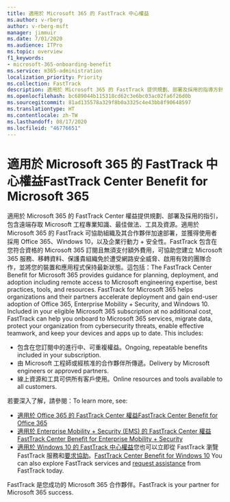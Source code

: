 ```yaml
---
title: 適用於 Microsoft 365 的 FastTrack 中心權益
ms.author: v-rberg
author: v-rberg-msft
manager: jimmuir
ms.date: 7/01/2020
ms.audience: ITPro
ms.topic: overview
f1_keywords:
- microsoft-365-onboarding-benefit
ms.service: m365-administration
localization_priority: Priority
ms.collection: FastTrack
description: 適用於 Microsoft 365 的 FastTrack 提供規劃、部署及採用的指導方針，包含遠端存取 Microsoft 工程專業知識、最佳做法、工具及資源。適用於 Microsoft 365 的 FastTrack 可協助組織及其合作夥伴加速部署，並獲得使用者採用 Office 365、Windows 10，以及企業行動力 + 安全性。
ms.openlocfilehash: bc689044b115318cd62c3e6bc03ac02fa6f26d0b
ms.sourcegitcommit: 81ad135578a329f8b0a3325c4e43bb8f90648597
ms.translationtype: HT
ms.contentlocale: zh-TW
ms.lasthandoff: 08/17/2020
ms.locfileid: "46776651"
---
```

# <a name="fasttrack-center-benefit-for-microsoft-365"></a><span data-ttu-id="71e3b-104">適用於 Microsoft 365 的 FastTrack 中心權益</span><span class="sxs-lookup"><span data-stu-id="71e3b-104">FastTrack Center Benefit for Microsoft 365</span></span>

<span data-ttu-id="71e3b-p102">適用於 Microsoft 365 的 FastTrack Center 權益提供規劃、部署及採用的指引，包含遠端存取 Microsoft 工程專業知識、最佳做法、工具及資源。適用於 Microsoft 365 的 FastTrack 可協助組織及其合作夥伴加速部署，並獲得使用者採用 Office 365、Windows 10，以及企業行動力 + 安全性。FastTrack 包含在您符合資格的 Microsoft 365 訂閱且無須支付額外費用，可協助您建立 Microsoft 365 服務、移轉資料、保護貴組織免於遭受網路安全威脅、啟用有效的團隊合作，並將您的裝置和應用程式保持最新狀態。這包括：</span><span class="sxs-lookup"><span data-stu-id="71e3b-p102">The FastTrack Center Benefit for Microsoft 365 provides guidance for planning, deployment, and adoption including remote access to Microsoft engineering expertise, best practices, tools, and resources. FastTrack for Microsoft 365 helps organizations and their partners accelerate deployment and gain end-user adoption of Office 365, Enterprise Mobility + Security, and Windows 10. Included in your eligible Microsoft 365 subscription at no additional cost, FastTrack can help you onboard to Microsoft 365 services, migrate data, protect your organization from cybersecurity threats, enable effective teamwork, and keep your devices and apps up to date. This includes:</span></span>

- <span data-ttu-id="71e3b-109">包含在您訂閱中的進行中、可重複權益。</span><span class="sxs-lookup"><span data-stu-id="71e3b-109">Ongoing, repeatable benefits included in your subscription.</span></span>
- <span data-ttu-id="71e3b-110">由 Microsoft 工程師或經核准的合作夥伴所傳遞。</span><span class="sxs-lookup"><span data-stu-id="71e3b-110">Delivery by Microsoft engineers or approved partners.</span></span>
- <span data-ttu-id="71e3b-111">線上資源和工具可供所有客戶使用。</span><span class="sxs-lookup"><span data-stu-id="71e3b-111">Online resources and tools available to all customers.</span></span>
  
<span data-ttu-id="71e3b-112">若要深入了解，請參閱：</span><span class="sxs-lookup"><span data-stu-id="71e3b-112">To learn more, see:</span></span>

- [<span data-ttu-id="71e3b-113">適用於 Office 365 的 FastTrack Center 權益</span><span class="sxs-lookup"><span data-stu-id="71e3b-113">FastTrack Center Benefit for Office 365</span></span>](O365-fasttrack-benefit-for-office-365.md) 
- [<span data-ttu-id="71e3b-114">適用於 Enterprise Mobility + Security (EMS) 的 FastTrack Center 權益</span><span class="sxs-lookup"><span data-stu-id="71e3b-114">FastTrack Center Benefit for Enterprise Mobility + Security</span></span>](EMS-fasttrack-benefit-for-EMS.md)
- <span data-ttu-id="71e3b-115">[適用於 Windows 10 的 FastTrack 中心權益](Win-10-fasttrack-benefit-for-Windows-10.md)您也可以立即從 FastTrack 瀏覽 FastTrack 服務和[要求協助](https://go.microsoft.com/fwlink/p/?LinkId=2003903)。</span><span class="sxs-lookup"><span data-stu-id="71e3b-115">[FastTrack Center Benefit for Windows 10](Win-10-fasttrack-benefit-for-Windows-10.md) You can also explore FastTrack services and [request assistance](https://go.microsoft.com/fwlink/p/?LinkId=2003903) from FastTrack today.</span></span>

<span data-ttu-id="71e3b-116">FastTrack 是您成功的 Microsoft 365 合作夥伴。</span><span class="sxs-lookup"><span data-stu-id="71e3b-116">FastTrack is your partner for Microsoft 365 success.</span></span>
  